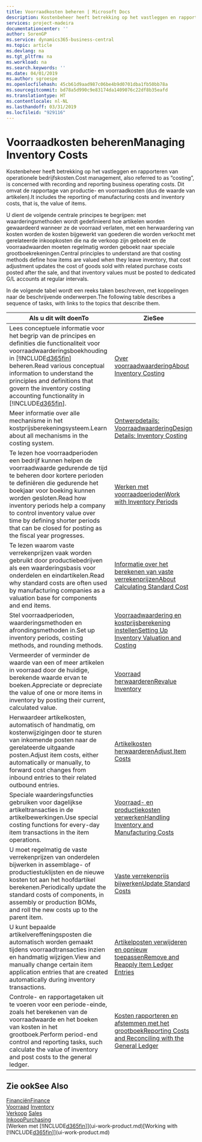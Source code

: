 ```yaml
---
title: Voorraadkosten beheren | Microsoft Docs
description: Kostenbeheer heeft betrekking op het vastleggen en rapporteren van operationele bedrijfskosten. Dit omvat de rapportage van productie- en voorraadkosten (dus de waarde van artikelen).
services: project-madeira
documentationcenter: ''
author: SorenGP
ms.service: dynamics365-business-central
ms.topic: article
ms.devlang: na
ms.tgt_pltfrm: na
ms.workload: na
ms.search.keywords: ''
ms.date: 04/01/2019
ms.author: sgroespe
ms.openlocfilehash: 45cb61d9aad987c06be4b9d0701dba1fb50bb78a
ms.sourcegitcommit: bd78a5d990c9e83174da1409076c22df8b35eafd
ms.translationtype: HT
ms.contentlocale: nl-NL
ms.lasthandoff: 03/31/2019
ms.locfileid: "929116"
---
```

# <a name="managing-inventory-costs"></a><span data-ttu-id="87e7d-104">Voorraadkosten beheren</span><span class="sxs-lookup"><span data-stu-id="87e7d-104">Managing Inventory Costs</span></span>
<span data-ttu-id="87e7d-105">Kostenbeheer heeft betrekking op het vastleggen en rapporteren van operationele bedrijfskosten.</span><span class="sxs-lookup"><span data-stu-id="87e7d-105">Cost management, also referred to as “costing”, is concerned with recording and reporting business operating costs.</span></span> <span data-ttu-id="87e7d-106">Dit omvat de rapportage van productie- en voorraadkosten (dus de waarde van artikelen).</span><span class="sxs-lookup"><span data-stu-id="87e7d-106">It includes the reporting of manufacturing costs and inventory costs, that is, the value of items.</span></span>   

<span data-ttu-id="87e7d-107">U dient de volgende centrale principes te begrijpen: met waarderingsmethoden wordt gedefinieerd hoe artikelen worden gewaardeerd wanneer ze de voorraad verlaten, met een herwaardering van kosten worden de kosten bijgewerkt van goederen die worden verkocht met gerelateerde inkoopkosten die na de verkoop zijn geboekt en de voorraadwaarden moeten regelmatig worden geboekt naar speciale grootboekrekeningen.</span><span class="sxs-lookup"><span data-stu-id="87e7d-107">Central principles to understand are that costing methods define how items are valued when they leave inventory, that cost adjustment updates the cost of goods sold with related purchase costs posted after the sale, and that inventory values must be posted to dedicated G/L accounts at regular intervals.</span></span>

<span data-ttu-id="87e7d-108">In de volgende tabel wordt een reeks taken beschreven, met koppelingen naar de beschrijvende onderwerpen.</span><span class="sxs-lookup"><span data-stu-id="87e7d-108">The following table describes a sequence of tasks, with links to the topics that describe them.</span></span>

|<span data-ttu-id="87e7d-109">**Als u dit wilt doen**</span><span class="sxs-lookup"><span data-stu-id="87e7d-109">**To**</span></span>|<span data-ttu-id="87e7d-110">**Zie**</span><span class="sxs-lookup"><span data-stu-id="87e7d-110">**See**</span></span>|  
|------------|-------------|  
|<span data-ttu-id="87e7d-111">Lees conceptuele informatie voor het begrip van de principes en definities die functionaliteit voor voorraadwaarderingsboekhouding in [!INCLUDE[d365fin](includes/d365fin_md.md)] beheren.</span><span class="sxs-lookup"><span data-stu-id="87e7d-111">Read various conceptual information to understand the principles and definitions that govern the inventory costing accounting functionality in [!INCLUDE[d365fin](includes/d365fin_md.md)].</span></span>|[<span data-ttu-id="87e7d-112">Over voorraadwaardering</span><span class="sxs-lookup"><span data-stu-id="87e7d-112">About Inventory Costing</span></span>](finance-learn-about-costing.md)|  
|<span data-ttu-id="87e7d-113">Meer informatie over alle mechanisme in het kostprijsberekeningsysteem.</span><span class="sxs-lookup"><span data-stu-id="87e7d-113">Learn about all mechanisms in the costing system.</span></span>|[<span data-ttu-id="87e7d-114">Ontwerpdetails: Voorraadwaardering</span><span class="sxs-lookup"><span data-stu-id="87e7d-114">Design Details: Inventory Costing</span></span>](design-details-inventory-costing.md)|
|<span data-ttu-id="87e7d-115">Te lezen hoe voorraadperioden een bedrijf kunnen helpen de voorraadwaarde gedurende de tijd te beheren door kortere perioden te definiëren die gedurende het boekjaar voor boeking kunnen worden gesloten.</span><span class="sxs-lookup"><span data-stu-id="87e7d-115">Read how inventory periods help a company to control inventory value over time by defining shorter periods that can be closed for posting as the fiscal year progresses.</span></span>|[<span data-ttu-id="87e7d-116">Werken met voorraadperioden</span><span class="sxs-lookup"><span data-stu-id="87e7d-116">Work with Inventory Periods</span></span>](finance-how-to-work-with-inventory-periods.md)|
|<span data-ttu-id="87e7d-117">Te lezen waarom vaste verrekenprijzen vaak worden gebruikt door productiebedrijven als een waarderingsbasis voor onderdelen en eindartikelen.</span><span class="sxs-lookup"><span data-stu-id="87e7d-117">Read why standard costs are often used by manufacturing companies as a valuation base for components and end items.</span></span>|[<span data-ttu-id="87e7d-118">Informatie over het berekenen van vaste verrekenprijzen</span><span class="sxs-lookup"><span data-stu-id="87e7d-118">About Calculating Standard Cost</span></span>](finance-about-calculating-standard-cost.md)|
|<span data-ttu-id="87e7d-119">Stel voorraadperioden, waarderingsmethoden en afrondingsmethoden in.</span><span class="sxs-lookup"><span data-stu-id="87e7d-119">Set up inventory periods, costing methods, and rounding methods.</span></span>|[<span data-ttu-id="87e7d-120">Voorraadwaardering en kostprijsberekening instellen</span><span class="sxs-lookup"><span data-stu-id="87e7d-120">Setting Up Inventory Valuation and Costing</span></span>](finance-set-up-inventory-valuation-and-costing.md)|
|<span data-ttu-id="87e7d-121">Vermeerder of verminder de waarde van een of meer artikelen in voorraad door de huidige, berekende waarde ervan te boeken.</span><span class="sxs-lookup"><span data-stu-id="87e7d-121">Appreciate or depreciate the value of one or more items in inventory by posting their current, calculated value.</span></span>|[<span data-ttu-id="87e7d-122">Voorraad herwaarderen</span><span class="sxs-lookup"><span data-stu-id="87e7d-122">Revalue Inventory</span></span>](inventory-how-revalue-inventory.md)|
|<span data-ttu-id="87e7d-123">Herwaardeer artikelkosten, automatisch of handmatig, om kostenwijzigingen door te sturen van inkomende posten naar de gerelateerde uitgaande posten.</span><span class="sxs-lookup"><span data-stu-id="87e7d-123">Adjust item costs, either automatically or manually, to forward cost changes from inbound entries to their related outbound entries.</span></span>|[<span data-ttu-id="87e7d-124">Artikelkosten herwaarderen</span><span class="sxs-lookup"><span data-stu-id="87e7d-124">Adjust Item Costs</span></span>](inventory-how-adjust-item-costs.md)|
|<span data-ttu-id="87e7d-125">Speciale waarderingsfuncties gebruiken voor dagelijkse artikeltransacties in de artikelbewerkingen.</span><span class="sxs-lookup"><span data-stu-id="87e7d-125">Use special costing functions for every-day item transactions in the item operations.</span></span>|[<span data-ttu-id="87e7d-126">Voorraad- en productiekosten verwerken</span><span class="sxs-lookup"><span data-stu-id="87e7d-126">Handling Inventory and Manufacturing Costs</span></span>](finance-handle-inventory-and-manufacturing-costs.md)|  
|<span data-ttu-id="87e7d-127">U moet regelmatig de vaste verrekenprijzen van onderdelen bijwerken in assemblage- of productiestuklijsten en de nieuwe kosten tot aan het hoofdartikel berekenen.</span><span class="sxs-lookup"><span data-stu-id="87e7d-127">Periodically update the standard costs of components, in assembly or production BOMs, and roll the new costs up to the parent item.</span></span>|[<span data-ttu-id="87e7d-128">Vaste verrekenprijs bijwerken</span><span class="sxs-lookup"><span data-stu-id="87e7d-128">Update Standard Costs</span></span>](finance-how-to-update-standard-costs.md)|
|<span data-ttu-id="87e7d-129">U kunt bepaalde artikelvereffeningsposten die automatisch worden gemaakt tijdens voorraadtransacties inzien en handmatig wijzigen.</span><span class="sxs-lookup"><span data-stu-id="87e7d-129">View and manually change certain item application entries that are created automatically during inventory transactions.</span></span>|[<span data-ttu-id="87e7d-130">Artikelposten verwijderen en opnieuw toepassen</span><span class="sxs-lookup"><span data-stu-id="87e7d-130">Remove and Reapply Item Ledger Entries</span></span>](finance-how-to-remove-and-reapply-item-entries.md)|
|<span data-ttu-id="87e7d-131">Controle- en rapportagetaken uit te voeren voor een periode-einde, zoals het berekenen van de voorraadwaarde en het boeken van kosten in het grootboek.</span><span class="sxs-lookup"><span data-stu-id="87e7d-131">Perform period-end control and reporting tasks, such calculate the value of inventory and post costs to the general ledger.</span></span>|[<span data-ttu-id="87e7d-132">Kosten rapporteren en afstemmen met het grootboek</span><span class="sxs-lookup"><span data-stu-id="87e7d-132">Reporting Costs and Reconciling with the General Ledger</span></span>](finance-report-costs-and-reconcile-with-the-general-ledger.md)|

## <a name="see-also"></a><span data-ttu-id="87e7d-133">Zie ook</span><span class="sxs-lookup"><span data-stu-id="87e7d-133">See Also</span></span>  
 [<span data-ttu-id="87e7d-134">Financiën</span><span class="sxs-lookup"><span data-stu-id="87e7d-134">Finance</span></span>](finance.md)  
 <span data-ttu-id="87e7d-135">[Voorraad](inventory-manage-inventory.md) </span><span class="sxs-lookup"><span data-stu-id="87e7d-135">[Inventory](inventory-manage-inventory.md) </span></span>  
 <span data-ttu-id="87e7d-136">[Verkoop](sales-manage-sales.md) </span><span class="sxs-lookup"><span data-stu-id="87e7d-136">[Sales](sales-manage-sales.md) </span></span>  
 [<span data-ttu-id="87e7d-137">Inkoop</span><span class="sxs-lookup"><span data-stu-id="87e7d-137">Purchasing</span></span>](purchasing-manage-purchasing.md)  
 <span data-ttu-id="87e7d-138">[Werken met [!INCLUDE[d365fin](includes/d365fin_md.md)]](ui-work-product.md)</span><span class="sxs-lookup"><span data-stu-id="87e7d-138">[Working with [!INCLUDE[d365fin](includes/d365fin_md.md)]](ui-work-product.md)</span></span>
